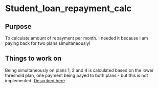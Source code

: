 # Student_loan_repayment_calc

## Purpose
To calculate amount of repayment per month. I needed it because I am paying back for two plans simultaneously!

## Things to work on
Being simultaneously on plans 1, 2 and 4 is calculated based on the lower threshold plan, one payment being payed to both plans - but this is not implemented. [Described here](https://www.gov.uk/repaying-your-student-loan/what-you-pay)
